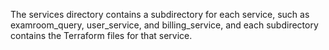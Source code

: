 The services directory contains a subdirectory for each service, such as examroom_query, user_service, and billing_service, and each subdirectory contains the Terraform files for that service.
